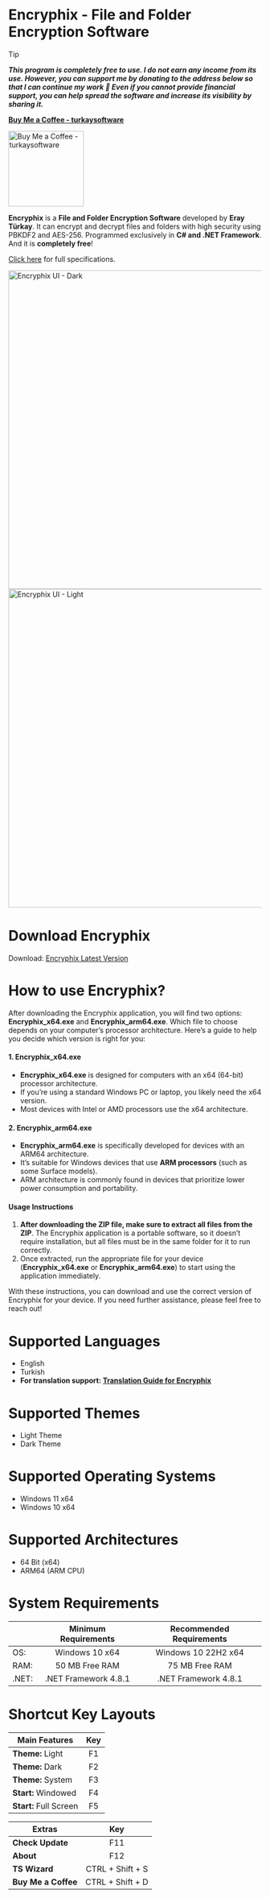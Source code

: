 # Encryphix - File and Folder Encryption Software

> [!TIP]
**_This program is completely free to use. I do not earn any income from its use. However, you can support me by donating to the address below so that I can continue my work 💚 Even if you cannot provide financial support, you can help spread the software and increase its visibility by sharing it._**

**[Buy Me a Coffee - turkaysoftware](https://buymeacoffee.com/turkaysoftware)**

<img width="150" height="150" alt="Buy Me a Coffee - turkaysoftware" src="https://github.com/user-attachments/assets/9987c7dc-f8dd-42ab-a7f9-d8a4fca2e3d5" />

**Encryphix** is a **File and Folder Encryption Software** developed by **Eray Türkay**. It can encrypt and decrypt files and folders with high security using PBKDF2 and AES-256. Programmed exclusively in **C# and .NET Framework**. And it is **completely free**!

[Click here](https://www.turkaysoftware.com/encryphix) for full specifications.

<img width="1010" height="633" alt="Encryphix UI - Dark" src="https://github.com/user-attachments/assets/7f41886c-dcb2-435e-8870-a25cf68390c7" />

<img width="1010" height="633" alt="Encryphix UI - Light" src="https://github.com/user-attachments/assets/76915b66-187e-4ee2-9440-d04daa6b08b1" />

# Download Encryphix

Download: [Encryphix Latest Version](https://github.com/turkaysoftware/encryphix/releases/latest)

# How to use Encryphix?

After downloading the Encryphix application, you will find two options: **Encryphix_x64.exe** and **Encryphix_arm64.exe**. Which file to choose depends on your computer’s processor architecture. Here’s a guide to help you decide which version is right for you:

#### 1. Encryphix_x64.exe
- **Encryphix_x64.exe** is designed for computers with an x64 (64-bit) processor architecture.
- If you’re using a standard Windows PC or laptop, you likely need the x64 version.
- Most devices with Intel or AMD processors use the x64 architecture.

#### 2. Encryphix_arm64.exe
- **Encryphix_arm64.exe** is specifically developed for devices with an ARM64 architecture.
- It’s suitable for Windows devices that use **ARM processors** (such as some Surface models).
- ARM architecture is commonly found in devices that prioritize lower power consumption and portability.

#### Usage Instructions
1. **After downloading the ZIP file, make sure to extract all files from the ZIP**. The Encryphix application is a portable software, so it doesn’t require installation, but all files must be in the same folder for it to run correctly.
2. Once extracted, run the appropriate file for your device (**Encryphix_x64.exe** or **Encryphix_arm64.exe**) to start using the application immediately.

With these instructions, you can download and use the correct version of Encryphix for your device. If you need further assistance, please feel free to reach out!

# Supported Languages

- English
- Turkish
- **For translation support: [Translation Guide for Encryphix](https://github.com/turkaysoftware/encryphix/discussions/1)**

# Supported Themes

- Light Theme
- Dark Theme

# Supported Operating Systems

- Windows 11 x64
- Windows 10 x64

# Supported Architectures

- 64 Bit (x64)
- ARM64 (ARM CPU)

# System Requirements

|  | Minimum Requirements | Recommended Requirements |
| -- | :--: | :--: |
| OS: | Windows 10 x64 | Windows 10 22H2 x64|
| RAM: | 50 MB Free RAM | 75 MB Free RAM |
| .NET: | .NET Framework 4.8.1 | .NET Framework 4.8.1 |

# Shortcut Key Layouts

| Main Features | Key |
| -- | :--: |
| **Theme:** Light | F1 |
| **Theme:** Dark | F2 |
| **Theme:** System | F3 |
| **Start:** Windowed | F4 |
| **Start:** Full Screen | F5 |

| Extras | Key |
| -- | :--: |
| **Check Update** | F11 |
| **About** | F12 |
| **TS Wizard** | CTRL + Shift + S |
| **Buy Me a Coffee** | CTRL + Shift + D |
